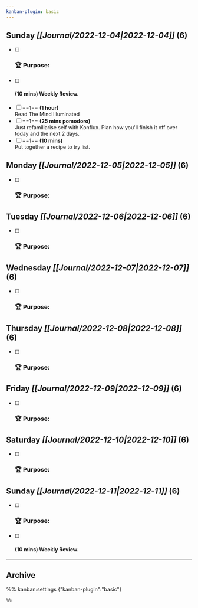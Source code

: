 ```yaml
---
kanban-plugin: basic
---
```


## **Sunday** *[[Journal/2022-12-04|2022-12-04]]* (6)

- [ ] ### **🏆 Purpose**:
- [ ] #### **(10 mins)** Weekly Review.
- [ ] ==1==
**(1 hour)**<br>Read The Mind Illuminated
- [ ] ==1==
**(25 mins pomodoro)**<br>Just refamiliarise self with Konflux. Plan how you'll finish it off over today and the next 2 days.
- [ ] ==1==
**(10 mins)**<br>Put together a recipe to try list.

## **Monday** *[[Journal/2022-12-05|2022-12-05]]* (6)

- [ ] ### **🏆 Purpose**:

## **Tuesday** *[[Journal/2022-12-06|2022-12-06]]* (6)

- [ ] ### **🏆 Purpose**:

## **Wednesday** *[[Journal/2022-12-07|2022-12-07]]* (6)

- [ ] ### **🏆 Purpose**:

## **Thursday** *[[Journal/2022-12-08|2022-12-08]]* (6)

- [ ] ### **🏆 Purpose**:

## **Friday** *[[Journal/2022-12-09|2022-12-09]]* (6)

- [ ] ### **🏆 Purpose**:

## **Saturday** *[[Journal/2022-12-10|2022-12-10]]* (6)

- [ ] ### **🏆 Purpose**:

## **Sunday** *[[Journal/2022-12-11|2022-12-11]]* (6)

- [ ] ### **🏆 Purpose**:
- [ ] #### **(10 mins)** Weekly Review.

***

## Archive



%% kanban:settings
{"kanban-plugin":"basic"}
```
%%
